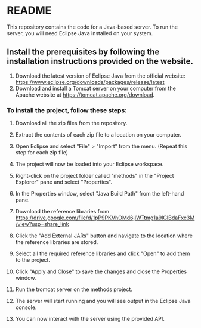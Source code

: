 # README
This repository contains the code for a Java-based server. To run the server, you will need Eclipse Java installed on your system.

## Install the prerequisites by following the installation instructions provided on the website.

1. Download the latest version of Eclipse Java from the official website: https://www.eclipse.org/downloads/packages/release/latest
2. Download and install a Tomcat server on your computer from the Apache website at https://tomcat.apache.org/download.

### To install the project, follow these steps:

1. Download all the zip files from the repository.

2. Extract the contents of each zip file to a location on your computer.

3. Open Eclipse and select "File" > "Import" from the menu. (Repeat this step for each zip file)

4. The project will now be loaded into your Eclipse workspace.

5. Right-click on the project folder called "methods" in the "Project Explorer" pane and select "Properties".

6. In the Properties window, select "Java Build Path" from the left-hand pane.

7. Download the reference libraries from https://drive.google.com/file/d/1pP9PKVhOMd6jIWTtmg1a9lGIBdaFxc3M/view?usp=share_link

8. Click the "Add External JARs" button and navigate to the location where the reference libraries are stored.

9. Select all the required reference libraries and click "Open" to add them to the project.

10. Click "Apply and Close" to save the changes and close the Properties window.

11. Run the tromcat server on the methods project.

12. The server will start running and you will see output in the Eclipse Java console.

13. You can now interact with the server using the provided API.

